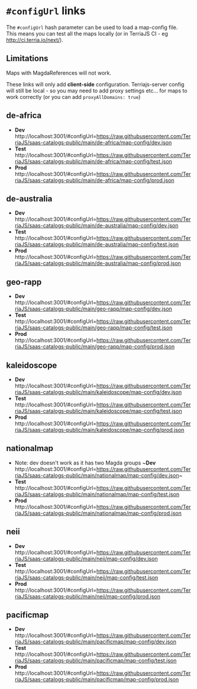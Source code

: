 # `#configUrl` links

The `#configUrl` hash parameter can be used to load a map-config file.  
This means you can test all the maps locally (or in TerriaJS CI - eg http://ci.terria.io/next/).

## Limitations

Maps with MagdaReferences will not work.

These links will only add **client-side** configuration. Terriajs-server config will still be local - so you may need to add proxy settings etc... for maps to work correctly (or you can add `proxyAllDomains: true`)

## de-africa

- **Dev** http://localhost:3001/#configUrl=https://raw.githubusercontent.com/TerriaJS/saas-catalogs-public/main/de-africa/map-config/dev.json
- **Test** http://localhost:3001/#configUrl=https://raw.githubusercontent.com/TerriaJS/saas-catalogs-public/main/de-africa/map-config/test.json
- **Prod** http://localhost:3001/#configUrl=https://raw.githubusercontent.com/TerriaJS/saas-catalogs-public/main/de-africa/map-config/prod.json

## de-australia

- **Dev** http://localhost:3001/#configUrl=https://raw.githubusercontent.com/TerriaJS/saas-catalogs-public/main/de-australia/map-config/dev.json
- **Test** http://localhost:3001/#configUrl=https://raw.githubusercontent.com/TerriaJS/saas-catalogs-public/main/de-australia/map-config/test.json
- **Prod** http://localhost:3001/#configUrl=https://raw.githubusercontent.com/TerriaJS/saas-catalogs-public/main/de-australia/map-config/prod.json

## geo-rapp

- **Dev** http://localhost:3001/#configUrl=https://raw.githubusercontent.com/TerriaJS/saas-catalogs-public/main/geo-rapp/map-config/dev.json
- **Test** http://localhost:3001/#configUrl=https://raw.githubusercontent.com/TerriaJS/saas-catalogs-public/main/geo-rapp/map-config/test.json
- **Prod** http://localhost:3001/#configUrl=https://raw.githubusercontent.com/TerriaJS/saas-catalogs-public/main/geo-rapp/map-config/prod.json

## kaleidoscope

- **Dev** http://localhost:3001/#configUrl=https://raw.githubusercontent.com/TerriaJS/saas-catalogs-public/main/kaleidoscope/map-config/dev.json
- **Test** http://localhost:3001/#configUrl=https://raw.githubusercontent.com/TerriaJS/saas-catalogs-public/main/kaleidoscope/map-config/test.json
- **Prod** http://localhost:3001/#configUrl=https://raw.githubusercontent.com/TerriaJS/saas-catalogs-public/main/kaleidoscope/map-config/prod.json

## nationalmap

- Note: dev doesn't work as it has two Magda groups ~**Dev** http://localhost:3001/#configUrl=https://raw.githubusercontent.com/TerriaJS/saas-catalogs-public/main/nationalmap/map-config/dev.json~
- **Test** http://localhost:3001/#configUrl=https://raw.githubusercontent.com/TerriaJS/saas-catalogs-public/main/nationalmap/map-config/test.json
- **Prod** http://localhost:3001/#configUrl=https://raw.githubusercontent.com/TerriaJS/saas-catalogs-public/main/nationalmap/map-config/prod.json

## neii

- **Dev** http://localhost:3001/#configUrl=https://raw.githubusercontent.com/TerriaJS/saas-catalogs-public/main/neii/map-config/dev.json
- **Test** http://localhost:3001/#configUrl=https://raw.githubusercontent.com/TerriaJS/saas-catalogs-public/main/neii/map-config/test.json
- **Prod** http://localhost:3001/#configUrl=https://raw.githubusercontent.com/TerriaJS/saas-catalogs-public/main/neii/map-config/prod.json

## pacificmap

- **Dev** http://localhost:3001/#configUrl=https://raw.githubusercontent.com/TerriaJS/saas-catalogs-public/main/pacificmap/map-config/dev.json
- **Test** http://localhost:3001/#configUrl=https://raw.githubusercontent.com/TerriaJS/saas-catalogs-public/main/pacificmap/map-config/test.json
- **Prod** http://localhost:3001/#configUrl=https://raw.githubusercontent.com/TerriaJS/saas-catalogs-public/main/pacificmap/map-config/prod.json
